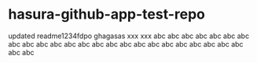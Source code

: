 # hasura-github-app-test-repo

updated readme1234fdpo
ghagasas
xxx
xxx
abc
abc
abc
abc
abc
abc
abc
abc
abc
abc
abc
abc
abc
abc
abc
abc
abc
abc
abc
abc
abc
abc
abc
abc
abc
abc
